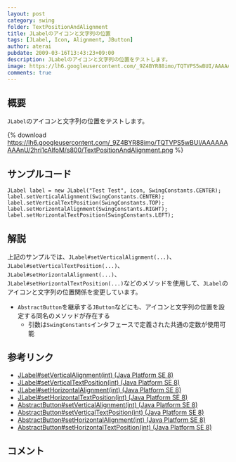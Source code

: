 ```yaml
---
layout: post
category: swing
folder: TextPositionAndAlignment
title: JLabelのアイコンと文字列の位置
tags: [JLabel, Icon, Alignment, JButton]
author: aterai
pubdate: 2009-03-16T13:43:23+09:00
description: JLabelのアイコンと文字列の位置をテストします。
image: https://lh6.googleusercontent.com/_9Z4BYR88imo/TQTVPS5wBUI/AAAAAAAAAnU/2hri1cAlfoM/s800/TextPositionAndAlignment.png
comments: true
---
```

## 概要
`JLabel`のアイコンと文字列の位置をテストします。

{% download https://lh6.googleusercontent.com/_9Z4BYR88imo/TQTVPS5wBUI/AAAAAAAAAnU/2hri1cAlfoM/s800/TextPositionAndAlignment.png %}

## サンプルコード
<pre class="prettyprint"><code>JLabel label = new JLabel("Test Test", icon, SwingConstants.CENTER);
label.setVerticalAlignment(SwingConstants.CENTER);
label.setVerticalTextPosition(SwingConstants.TOP);
label.setHorizontalAlignment(SwingConstants.RIGHT);
label.setHorizontalTextPosition(SwingConstants.LEFT);
</code></pre>

## 解説
上記のサンプルでは、`JLabel#setVerticalAlignment(...)`、`JLabel#setVerticalTextPosition(...)`、`JLabel#setHorizontalAlignment(...)`、`JLabel#setHorizontalTextPosition(...)`などのメソッドを使用して、`JLabel`のアイコンと文字列の位置関係を変更しています。

- `AbstractButton`を継承する`JButton`などにも、アイコンと文字列の位置を設定する同名のメソッドが存在する
    - 引数は`SwingConstants`インタフェースで定義された共通の定数が使用可能

<!-- dummy comment line for breaking list -->

## 参考リンク
- [JLabel#setVerticalAlignment(int) (Java Platform SE 8)](https://docs.oracle.com/javase/jp/8/docs/api/javax/swing/JLabel.html#setVerticalAlignment-int-)
- [JLabel#setVerticalTextPosition(int) (Java Platform SE 8)](https://docs.oracle.com/javase/jp/8/docs/api/javax/swing/JLabel.html#setVerticalTextPosition-int-)
- [JLabel#setHorizontalAlignment(int) (Java Platform SE 8)](https://docs.oracle.com/javase/jp/8/docs/api/javax/swing/JLabel.html#setHorizontalAlignment-int-)
- [JLabel#setHorizontalTextPosition(int) (Java Platform SE 8)](https://docs.oracle.com/javase/jp/8/docs/api/javax/swing/JLabel.html#setHorizontalTextPosition-int-)
- [AbstractButton#setVerticalAlignment(int) (Java Platform SE 8)](https://docs.oracle.com/javase/jp/8/docs/api/javax/swing/AbstractButton.html#setVerticalAlignment-int-)
- [AbstractButton#setVerticalTextPosition(int) (Java Platform SE 8)](https://docs.oracle.com/javase/jp/8/docs/api/javax/swing/AbstractButton.html#setVerticalTextPosition-int-)
- [AbstractButton#setHorizontalAlignment(int) (Java Platform SE 8)](https://docs.oracle.com/javase/jp/8/docs/api/javax/swing/AbstractButton.html#setHorizontalAlignment-int-)
- [AbstractButton#setHorizontalTextPosition(int) (Java Platform SE 8)](https://docs.oracle.com/javase/jp/8/docs/api/javax/swing/AbstractButton.html#setHorizontalTextPosition-int-)

<!-- dummy comment line for breaking list -->

## コメント

